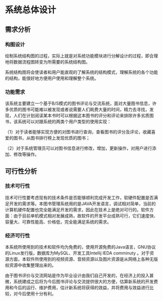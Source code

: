 # 系统总体设计

## 需求分析

### 构图设计

绘制系统结构图的过程，实际上就是对系统功能模块进行分解设计的过程，即合理地将数据流程图转变为所需要的系统结构图。

系统结构图将会使读者和用户能直观的了解系统的结构模式，理解系统的各个功能的结构，能很好地方便用户使用和理解整个系统。

### 功能需求

该系统主要建立一个基于B/S模式的图书评论与交流系统，面对大量图书信息，许多优质的图书可能难以被发现或者说需要人们耗费大量的时间，精力去寻找，发现，人们在计划阅读某本书时可以根据这本图书的评分和评论来排除许多劣质图书，该系统可以对跟系统的两类个用户类型的使用实现：

（1）对于读者能够实现方便的对图书进行查询，查看图书的评分及评论，收藏喜爱的图书，从图书排行榜上发现优质的图书；

（2）对于系统管理员可以对图书信息进行修改，增加，更新操作，对用户进行添加、修改等操作。 

## 可行性分析

### 技术可行性

技术可行性要考虑现有的技术条件是否能够顺利完成开发工作，软硬件配置是否满足开发的需求等。本图书管理系统用的是JAVA开发语言，调试相对简单，当前的计算机硬件配置也完全能满足开发的需求，因此在技术上是绝对可行的。软件方面：由于目前单机模式相对发展成熟，故软件的开发平台成熟可行，它们速度快、容量大、可靠性能高、价格低，完全能满足系统的需求。 

### 经济可行性

本系统所使用到的技术和软件均为免费的，使用开源免费的Java语言，GNU协议的Linux发行版，数据库为MySQL、开发工具Intellij IEDA comminuty  。对于资源方面，本软件所使用到的视频资源、音频资源以及图片资源是从网络上各种无版权资源中收集整理出来的。

由于图书评价与交流网站是作为毕业设计由我们自己开发的，在经济上的投入甚微，系统建成之后将为今后图书评论与交流提供很大的方便，估算新系统的开发费用和今后的运行、维护费用，估计新系统将获得的效益，并将费用与效益进行比较，对今后使用十分有利。



